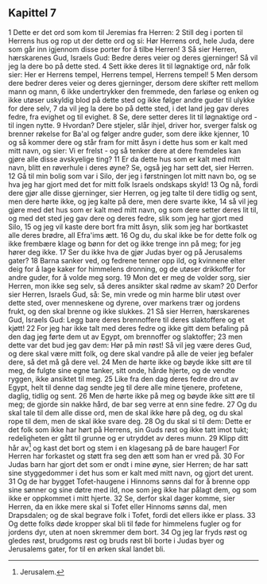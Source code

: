 ## Kapittel 7

1 Dette er det ord som kom til Jeremias fra Herren:
2 Still deg i porten til Herrens hus og rop ut der dette ord og si: Hør Herrens ord, hele Juda, dere som går inn igjennom disse porter for å tilbe Herren!
3 Så sier Herren, hærskarenes Gud, Israels Gud: Bedre deres veier og deres gjerninger! Så vil jeg la dere bo på dette sted.
4 Sett ikke deres lit til løgnaktige ord, når folk sier: Her er Herrens tempel, Herrens tempel, Herrens tempel!
5 Men dersom dere bedrer deres veier og deres gjerninger, dersom dere skifter rett mellom mann og mann,
6 ikke undertrykker den fremmede, den farløse og enken og ikke utøser uskyldig blod på dette sted og ikke følger andre guder til ulykke for dere selv,
7 da vil jeg la dere bo på dette sted, i det land jeg gav deres fedre, fra evighet og til evighet.
8 Se, dere setter deres lit til løgnaktige ord - til ingen nytte.
9 Hvordan? Dere stjeler, slår ihjel, driver hor, sverger falsk og brenner røkelse for Ba'al og følger andre guder, som dere ikke kjenner,
10 og så kommer dere og står fram for mitt åsyn i dette hus som er kalt med mitt navn, og sier: Vi er frelst - og så tenker dere at dere fremdeles kan gjøre alle disse avskyelige ting?
11 Er da dette hus som er kalt med mitt navn, blitt en røverhule i deres øyne? Se, også jeg har sett det, sier Herren.
12 Gå til min bolig som var i Silo, der jeg i førstningen lot mitt navn bo, og se hva jeg har gjort med det for mitt folk Israels ondskaps skyld!
13 Og nå, fordi dere gjør alle disse gjerninger, sier Herren, og jeg talte til dere tidlig og sent, men dere hørte ikke, og jeg kalte på dere, men dere svarte ikke,
14 så vil jeg gjøre med det hus som er kalt med mitt navn, og som dere setter deres lit til, og med det sted jeg gav dere og deres fedre, slik som jeg har gjort med Silo,
15 og jeg vil kaste dere bort fra mitt åsyn, slik som jeg har bortkastet alle deres brødre, all Efra'ims ætt.
16 Og du, du skal ikke be for dette folk og ikke frembære klage og bønn for det og ikke trenge inn på meg; for jeg hører deg ikke.
17 Ser du ikke hva de gjør Judas byer og på Jerusalems gater?
18 Barna sanker ved, og fedrene tenner opp ild, og kvinnene elter deig for å lage kaker for himmelens dronning, og de utøser drikkoffer for andre guder, for å volde meg sorg.
19 Mon det er meg de volder sorg, sier Herren, mon ikke seg selv, så deres ansikter skal rødme av skam?
20 Derfor sier Herren, Israels Gud, så: Se, min vrede og min harme blir utøst over dette sted, over menneskene og dyrene, over markens trær og jordens frukt, og den skal brenne og ikke slukkes.
21 Så sier Herren, hærskarenes Gud, Israels Gud: Legg bare deres brennoffere til deres slaktoffere og et kjøtt!
22 For jeg har ikke talt med deres fedre og ikke gitt dem befaling på den dag jeg førte dem ut av Egypt, om brennoffer og slaktoffer;
23 men dette var det bud jeg gav dem: Hør på min røst! Så vil jeg være deres Gud, og dere skal være mitt folk, og dere skal vandre på alle de veier jeg befaler dere, så det må gå dere vel.
24 Men de hørte ikke og bøyde ikke sitt øre til meg, de fulgte sine egne tanker, sitt onde, hårde hjerte, og de vendte ryggen, ikke ansiktet til meg.
25 Like fra den dag deres fedre dro ut av Egypt, helt til denne dag sendte jeg til dere alle mine tjenere, profetene, daglig, tidlig og sent.
26 Men de hørte ikke på meg og bøyde ikke sitt øre til meg; de gjorde sin nakke hård, de bar seg verre at enn sine fedre.
27 Og du skal tale til dem alle disse ord, men de skal ikke høre på deg, og du skal rope til dem, men de skal ikke svare deg.
28 Og du skal si til dem: Dette er det folk som ikke har hørt på Herrens, sin Guds røst og ikke tatt imot tukt; redeligheten er gått til grunne og er utryddet av deres munn.
29 Klipp ditt hår av[^1] og kast det bort og stem i en klagesang på de bare hauger! For Herren har forkastet og støtt fra seg den ætt som han er vred på.
30 For Judas barn har gjort det som er ondt i mine øyne, sier Herren; de har satt sine styggedommer i det hus som er kalt med mitt navn, og gjort det urent.
31 Og de har bygget Tofet-haugene i Hinnoms sønns dal for å brenne opp sine sønner og sine døtre med ild, noe som jeg ikke har pålagt dem, og som ikke er oppkommet i mitt hjerte.
32 Se, derfor skal dager komme, sier Herren, da en ikke mere skal si Tofet eller Hinnoms sønns dal, men Drapsdalen; og de skal begrave folk i Tofet, fordi det ellers ikke er plass.
33 Og dette folks døde kropper skal bli til føde for himmelens fugler og for jordens dyr, uten at noen skremmer dem bort.
34 Og jeg lar fryds røst og gledes røst, brudgoms røst og bruds røst bli borte i Judas byer og Jerusalems gater, for til en ørken skal landet bli.

[^1]:  Jerusalem.
